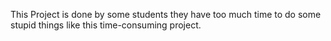 This Project is done by some students they have too much time to do some stupid things like this time-consuming project.